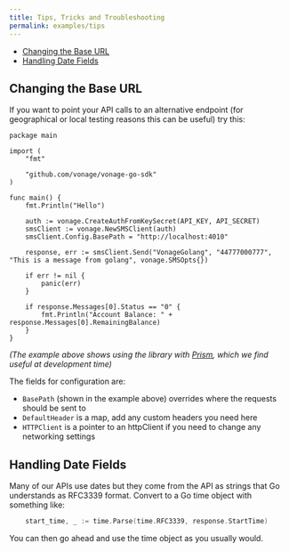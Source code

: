 ```yaml
---
title: Tips, Tricks and Troubleshooting
permalink: examples/tips
---
```


* [Changing the Base URL](#changing-the-base-urltest)
* [Handling Date Fields](#handling-date-fields)

## Changing the Base URL

If you want to point your API calls to an alternative endpoint (for geographical or local testing reasons this can be useful) try this:

```golang
package main

import (
	"fmt"

	"github.com/vonage/vonage-go-sdk"
)

func main() {
	fmt.Println("Hello")

	auth := vonage.CreateAuthFromKeySecret(API_KEY, API_SECRET)
	smsClient := vonage.NewSMSClient(auth)
    smsClient.Config.BasePath = "http://localhost:4010"

	response, err := smsClient.Send("VonageGolang", "44777000777", "This is a message from golang", vonage.SMSOpts{})

	if err != nil {
		panic(err)
	}

	if response.Messages[0].Status == "0" {
		fmt.Println("Account Balance: " + response.Messages[0].RemainingBalance)
	}
}
```
_(The example above shows using the library with [Prism](https://github.com/stoplightio/prism), which we find useful at development time)_

The fields for configuration are:
- `BasePath` (shown in the example above) overrides where the requests should be sent to
- `DefaultHeader` is a map, add any custom headers you need here
- `HTTPClient` is a pointer to an httpClient if you need to change any networking settings

## Handling Date Fields

Many of our APIs use dates but they come from the API as strings that Go understands as RFC3339 format. Convert to a Go time object with something like:

```go
	start_time, _ := time.Parse(time.RFC3339, response.StartTime)
```

You can then go ahead and use the time object as you usually would.
